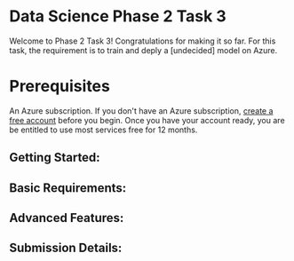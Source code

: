 # Data Science Phase 2 Task 3

Welcome to Phase 2 Task 3! Congratulations for making it so far. For this task, the requirement is to train and deply a [undecided] model on Azure.

# Prerequisites
An Azure subscription. If you don't have an Azure subscription, [create a free account](https://azure.microsoft.com/en-us/free/) before you begin. Once you have your account ready, you are be entitled to use most services free for 12 months.

## Getting Started:

## Basic Requirements:


## Advanced Features:



## Submission Details:
